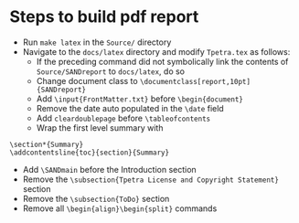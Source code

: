 
# Steps to build pdf report

- Run `make latex` in the `Source/` directory
- Navigate to the `docs/latex` directory and modify `Tpetra.tex` as follows:
  - If the preceding command did not symbolically link the contents of
    `Source/SANDreport` to `docs/latex`, do so
  - Change document class to `\documentclass[report,10pt]{SANDreport}`
  - Add `\input{FrontMatter.txt}` before `\begin{document}`
  - Remove the date auto populated in the `\date` field
  - Add `cleardoublepage` before `\tableofcontents`
  - Wrap the first level summary with
```
\section*{Summary}
\addcontentsline{toc}{section}{Summary}
```
  - Add `\SANDmain` before the Introduction section
  - Remove the `\subsection{Tpetra License and Copyright Statement}` section
  - Remove the `\subsection{ToDo}` section
  - Remove all `\begin{align}\begin{split}` commands
